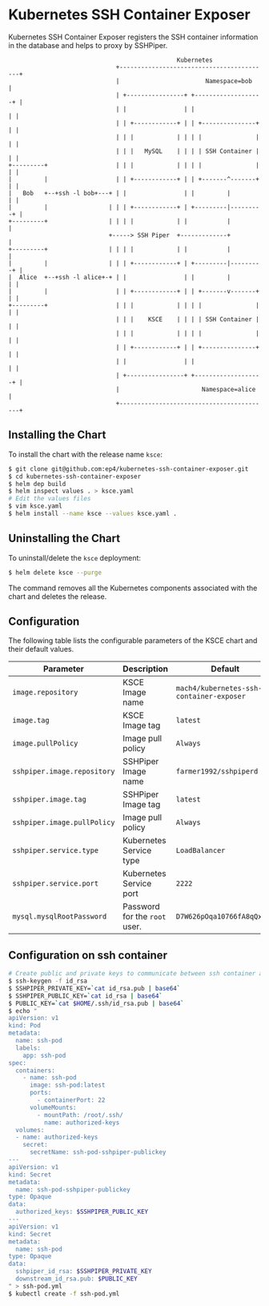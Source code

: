 # Kubernetes SSH Container Exposer

Kubernetes SSH Container Exposer registers the SSH container information in the database and helps to proxy by SSHPiper.

```
                                               Kubernetes
                              +------------------------------------------+
                              |                        Namespace=bob     |
                              | +----------------+ +-------------------+ |
                              | |                | |                   | |
                              | | +------------+ | | +---------------+ | |
                              | | |            | | | |               | | |
                              | | |   MySQL    | | | | SSH Container | | |
+---------+                   | | |            | | | |               | | |
|         |                   | | +------------+ | | +-------^-------+ | |
|   Bob   +--+ssh -l bob+---+ | |                | |         |         | |
|         |                 | | | +------------+ | +---------|---------+ |
+---------+                 | | | |            | |           |           |
                            +-----> SSH Piper  +-------------+           |
+---------+                 | | | |            | |           |           |
|         |                 | | | +------------+ | +---------|---------+ |
|  Alice  +--+ssh -l alice+-+ | |                | |         |         | |
|         |                   | | +------------+ | | +-------v-------+ | |
+---------+                   | | |            | | | |               | | |
                              | | |    KSCE    | | | | SSH Container | | |
                              | | |            | | | |               | | |
                              | | +------------+ | | +---------------+ | |
                              | |                | |                   | |
                              | +----------------+ +-------------------+ |
                              |                       Namespace=alice    |
                              +------------------------------------------+
```

## Installing the Chart

To install the chart with the release name `ksce`:

```bash
$ git clone git@github.com:ep4/kubernetes-ssh-container-exposer.git
$ cd kubernetes-ssh-container-exposer
$ helm dep build
$ helm inspect values . > ksce.yaml
# Edit the values files
$ vim ksce.yaml
$ helm install --name ksce --values ksce.yaml .
```

## Uninstalling the Chart

To uninstall/delete the `ksce` deployment:

```bash
$ helm delete ksce --purge
```

The command removes all the Kubernetes components associated with the chart and deletes the release.

## Configuration

The following table lists the configurable parameters of the KSCE chart and their default values.

| Parameter                   | Description                   | Default                                        |
| --------------------------- | ----------------------------- | ---------------------------------------------- |
| `image.repository`          | KSCE Image name               | `mach4/kubernetes-ssh-container-exposer`       |
| `image.tag`                 | KSCE Image tag                | `latest`                                       |
| `image.pullPolicy`          | Image pull policy             | `Always`                                       |
| `sshpiper.image.repository` | SSHPiper Image name           | `farmer1992/sshpiperd`                         |
| `sshpiper.image.tag`        | SSHPiper Image tag            | `latest`                                       |
| `sshpiper.image.pullPolicy` | Image pull policy             | `Always`                                       |
| `sshpiper.service.type`     | Kubernetes Service type       | `LoadBalancer`                                 |
| `sshpiper.service.port`     | Kubernetes Service port       | `2222`                                         |
| `mysql.mysqlRootPassword`   | Password for the `root` user. | `D7W626pOqa10766fA8qQxR2F`                     |

## Configuration on ssh container

```bash
# Create public and private keys to communicate between ssh container and sshpiper
$ ssh-keygen -f id_rsa
$ SSHPIPER_PRIVATE_KEY=`cat id_rsa.pub | base64`
$ SSHPIPER_PUBLIC_KEY=`cat id_rsa | base64`
$ PUBLIC_KEY=`cat $HOME/.ssh/id_rsa.pub | base64`
$ echo "
apiVersion: v1
kind: Pod
metadata:
  name: ssh-pod
  labels:
    app: ssh-pod
spec:
  containers:
    - name: ssh-pod
      image: ssh-pod:latest
      ports:
        - containerPort: 22
      volumeMounts:
        - mountPath: /root/.ssh/
          name: authorized-keys
  volumes:
  - name: authorized-keys
    secret:
      secretName: ssh-pod-sshpiper-publickey
---
apiVersion: v1
kind: Secret
metadata:
  name: ssh-pod-sshpiper-publickey
type: Opaque
data:
  authorized_keys: $SSHPIPER_PUBLIC_KEY
---
apiVersion: v1
kind: Secret
metadata:
  name: ssh-pod
type: Opaque
data:
  sshpiper_id_rsa: $SSHPIPER_PRIVATE_KEY
  downstream_id_rsa.pub: $PUBLIC_KEY
" > ssh-pod.yml
$ kubectl create -f ssh-pod.yml
```
